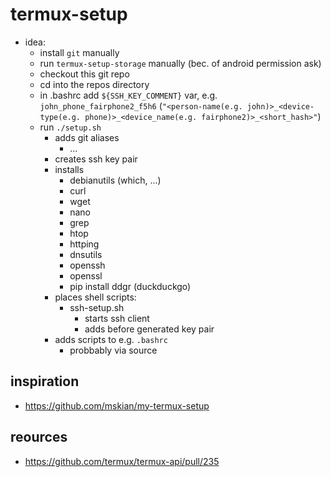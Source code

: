 # termux-setup

- idea:
    - install `git` manually
    - run `termux-setup-storage` manually (bec. of android permission ask)
    - checkout this git repo
    - cd into the repos directory
    - in .bashrc add `${SSH_KEY_COMMENT}` var, e.g. `john_phone_fairphone2_f5h6` (`"<person-name(e.g. john)>_<device-type(e.g. phone)>_<device_name(e.g. fairphone2)>_<short_hash>"`)
    - run `./setup.sh`
        - adds git aliases
            - ...
        - creates ssh key pair
        - installs
            - debianutils
                (which, ...)
            - curl
            - wget
            - nano
            - grep
            - htop
            - httping
            - dnsutils
            - openssh
            - openssl
            - pip install ddgr
                (duckduckgo)
        - places shell scripts:
            - ssh-setup.sh
                - starts ssh client
                - adds before generated key pair
        - adds scripts to e.g. `.bashrc`
            - probbably via source

## inspiration
- https://github.com/mskian/my-termux-setup

## reources
- https://github.com/termux/termux-api/pull/235

